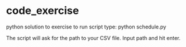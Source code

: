 # code_exercise
python solution to exercise
to run script type:
python schedule.py

The script will ask for the path to your CSV file. Input path and hit enter.
